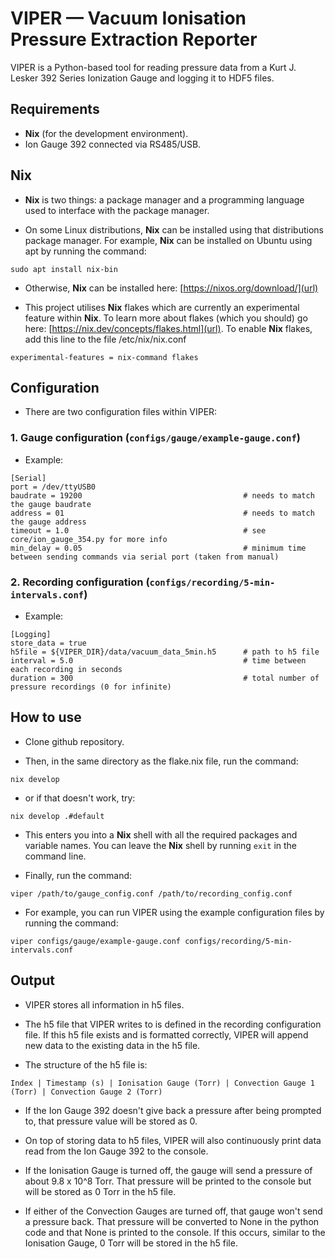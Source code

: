 # VIPER — Vacuum Ionisation Pressure Extraction Reporter

VIPER is a Python-based tool for reading pressure data from a Kurt J. Lesker 392 Series Ionization Gauge and logging it to HDF5 files.

## Requirements

- **Nix** (for the development environment).
- Ion Gauge 392 connected via RS485/USB.

## **Nix**

- **Nix** is two things: a package manager and a programming language used to interface with the package manager.

- On some Linux distributions, **Nix** can be installed using that distributions package manager. For example, **Nix** can be installed on Ubuntu using apt by running the command:

```
sudo apt install nix-bin
```

- Otherwise, **Nix** can be installed here: [https://nixos.org/download/](url) 

- This project utilises **Nix** flakes which are currently an experimental feature within **Nix**. To learn more about flakes (which you should) go here: [https://nix.dev/concepts/flakes.html](url). To enable **Nix** flakes, add this line to the file /etc/nix/nix.conf

```
experimental-features = nix-command flakes
```

## Configuration

- There are two configuration files within VIPER:

### 1. Gauge configuration (```configs/gauge/example-gauge.conf```)  

- Example:

```
[Serial]
port = /dev/ttyUSB0
baudrate = 19200                                    # needs to match the gauge baudrate
address = 01                                        # needs to match the gauge address
timeout = 1.0                                       # see core/ion_gauge_354.py for more info
min_delay = 0.05                                    # minimum time between sending commands via serial port (taken from manual)
```

### 2. Recording configuration (```configs/recording/5-min-intervals.conf```)

- Example:

```
[Logging]
store_data = true
h5file = ${VIPER_DIR}/data/vacuum_data_5min.h5      # path to h5 file
interval = 5.0                                      # time between each recording in seconds
duration = 300                                      # total number of pressure recordings (0 for infinite)
```

## How to use

- Clone github repository.

- Then, in the same directory as the flake.nix file, run the command:

```
nix develop
```

- or if that doesn't work, try:

```
nix develop .#default
```

- This enters you into a **Nix** shell with all the required packages and variable names. You can leave the **Nix** shell by running ```exit``` in the command line.

- Finally, run the command:

```
viper /path/to/gauge_config.conf /path/to/recording_config.conf
```

- For example, you can run VIPER using the example configuration files by running the command:

```
viper configs/gauge/example-gauge.conf configs/recording/5-min-intervals.conf
```

## Output
 
- VIPER stores all information in h5 files. 

- The h5 file that VIPER writes to is defined in the recording configuration file. If this h5 file exists and is formatted correctly, VIPER will append new data to the existing data in the h5 file.

- The structure of the h5 file is:

```
Index | Timestamp (s) | Ionisation Gauge (Torr) | Convection Gauge 1 (Torr) | Convection Gauge 2 (Torr)
```

- If the Ion Gauge 392 doesn't give back a pressure after being prompted to, that pressure value will be stored as 0.  

- On top of storing data to h5 files, VIPER will also continuously print data read from the Ion Gauge 392 to the console.

- If the Ionisation Gauge is turned off, the gauge will send a pressure of about 9.8 x 10^8 Torr. That pressure will be printed to the console but will be stored as 0 Torr in the h5 file. 

- If either of the Convection Gauges are turned off, that gauge won't send a pressure back. That pressure will be converted to None in the python code and that None is printed to the console. If this occurs, similar to the Ionisation Gauge, 0 Torr will be stored in the h5 file. 
